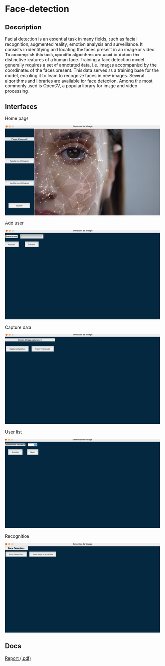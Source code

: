 # Face-detection

## Description

Facial detection is an essential task in many fields, such as facial recognition, augmented reality, emotion analysis and surveillance. It consists in identifying and locating the faces present in an image or video. To accomplish this task, specific algorithms are used to detect the distinctive features of a human face. Training a face detection model generally requires a set of annotated data, i.e. images accompanied by the coordinates of the faces present. This data serves as a training base for the model, enabling it to learn to recognize faces in new images. Several algorithms and libraries are available for face detection. Among the most commonly used is OpenCV, a popular library for image and video processing.

## Interfaces

Home page

<img src="imgs/1.png" alt="1_img"/>

Add user

<img src="imgs/2.png" alt="2_img"/>

Capture data

<img src="imgs/3.png" alt="3_img"/>

User list

<img src="imgs/4.png" alt="4_img"/>

Recognition

<img src="imgs/5.png" alt="5_img"/>

## Docs

[Report (.pdf)](docs/rapport.pdf)